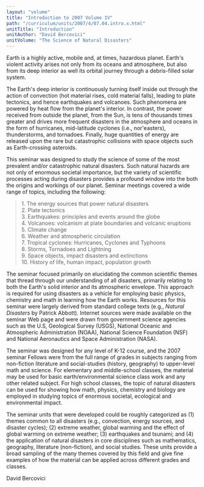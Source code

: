 ```yaml
---
layout: "volume"
title: "Introduction to 2007 Volume IV"
path: "/curriculum/units/2007/4/07.04.intro.x.html"
unitTitle: "Introduction"
unitAuthor: "David Bercovici"
unitVolume: "The Science of Natural Disasters"
---
```

<body>
<p>
  Earth is a highly active, mobile and, at times, hazardous planet. Earth's violent activity arises not only from its oceans and atmosphere, but also from its deep interior as well its orbital journey through a debris-filled solar system.
 </p>
<p>
  The Earth's deep interior is continuously turning itself inside out through the action of convection (hot material rises, cold material falls), leading to plate tectonics, and hence earthquakes and volcanoes. Such phenomena are powered by heat flow from the planet's interior. In contrast, the power received from outside the planet, from the Sun, is tens of thousands times greater and drives more frequent disasters in the atmosphere and oceans in the form of hurricanes, mid-latitude cyclones (i.e., nor'easters), thunderstorms, and tornadoes. Finally, huge quantities of energy are released upon the rare but catastrophic collisions with space objects such as Earth-crossing asteroids.
 </p>
<p>
  This seminar was designed to study the science of some of the most prevalent and/or catastrophic natural disasters. Such natural hazards are not only of enormous societal importance, but the variety of scientific processes acting during disasters provides a profound window into the both the origins and workings of our planet. Seminar meetings covered a wide range of topics, including the following:
 </p>

<blockquote>
  <dl>
   <dt>
    1. The energy sources that power natural disasters
    <dt>
     2. Plate tectonics
     <dt>
      3. Earthquakes: principles and events around the globe
      <dt>
       4. Volcanoes: volcanism at plate boundaries and volcanic eruptions
       <dt>
        5. Climate change
        <dt>
         6. Weather and atmospheric circulation
         <dt>
          7. Tropical cyclones: Hurricanes, Cyclones and Typhoons
          <dt>
           8. Storms, Tornadoes and Lightning
           <dt>
            9. Space objects, impact disasters and extinctions
            <dt>
             10. History of life, human impact, population growth
            </dt>
           </dt>
          </dt>
         </dt>
        </dt>
       </dt>
      </dt>
     </dt>
    </dt>
   </dt>
  </dl>
 </blockquote>
 <p>
  The seminar focused primarily on elucidating the common scientific themes that thread through our understanding of all disasters, primarily relating to both the Earth's solid interior and its atmospheric envelope. This approach is required for using disasters as a vehicle for employing basic physics, chemistry and math in learning how the Earth works. Resources for this seminar were largely derived from standard college texts (e.g.,
  <i>
   Natural Disasters
  </i>
  by Patrick Abbott). Internet sources were made available on the seminar Web page and were drawn from government science agencies such as the U.S, Geological Survey (USGS), National Oceanic and Atmospheric Administration (NOAA), National Science Foundation (NSF) and National Aeronautics and Space Administration (NASA).
 </p>
<p>
  The seminar was designed for any level of K-12 course, and the 2007 seminar Fellows were from the full range of grades in subjects ranging from non-fiction literature and social-studies (history, geography) to upper-level math and science. For elementary and middle-school classes, the material may be used for basic earth/environmental science class work and any other related subject. For high school classes, the topic of natural disasters can be used for showing how math, physics, chemistry and biology are employed in studying topics of enormous societal, ecological and environmental impact.
 </p>
<p>
  The seminar units that were developed could be roughly categorized as (1) themes common to all disasters (e.g., convection, energy sources, and disaster cycles); (2) extreme weather, global warming and the effect of global warming on extreme weather; (3) earthquakes and tsunami; and (4) the application of natural disasters in core disciplines such as mathematics, geography, literature (non-fiction), and social studies. These units provide a broad sampling of the many themes covered by this field and give fine examples of how the material can be applied across different grades and classes.
 </p>
<p>
  David Bercovici
 </p>

</body>